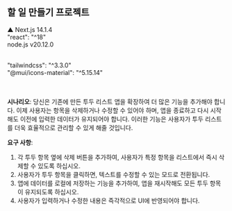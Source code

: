 ## 할 일 만들기 프로젝트

▲ Next.js 14.1.4 
<br>
"react": "^18"
<br>
node.js v20.12.0

<br>
"tailwindcss": "^3.3.0"
<br>
"@mui/icons-material": "^5.15.14"

<br><br>
**시나리오**:
당신은 기존에 만든 투두 리스트 앱을 확장하여 더 많은 기능을 추가해야 합니다. 이제 사용자는 항목을 삭제하거나 수정할 수 있어야 하며, 앱을 종료하고 다시 시작해도 이전에 입력한 데이터가 유지되어야 합니다. 이러한 기능은 사용자가 투두 리스트를 더욱 효율적으로 관리할 수 있게 해줄 것입니다.

**요구 사항**:
1. 각 투두 항목 옆에 삭제 버튼을 추가하여, 사용자가 특정 항목을 리스트에서 즉시 삭제할 수 있도록 하십시오.
2. 사용자가 투두 항목을 클릭하면, 텍스트를 수정할 수 있는 모드로 전환됩니다.
3. 앱에 데이터를 로컬에 저장하는 기능을 추가하여, 앱을 재시작해도 모든 투두 항목이 유지되도록 하십시오.
4. 사용자가 입력하거나 수정한 내용은 즉각적으로 UI에 반영되어야 합니다.

